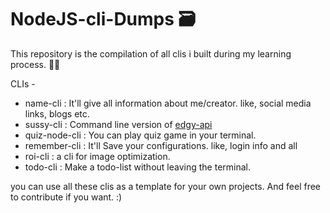 # NodeJS-cli-Dumps 🗃

This repository is the compilation of all clis i built during my learning process. 👨‍🏫

CLIs -

- name-cli : It'll give all information about me/creator. like, social media links, blogs etc.
- sussy-cli : Command line version of <a href="https://github.com/zerodayrat/Edgy-API">edgy-api</a>
- quiz-node-cli : You can play quiz game in your terminal.
- remember-cli : It'll Save your configurations. like, login info and all
- roi-cli : a cli for image optimization.
- todo-cli : Make a todo-list without leaving the terminal.

you can use all these clis as a template for your own projects. And feel free to contribute if you want. :)
